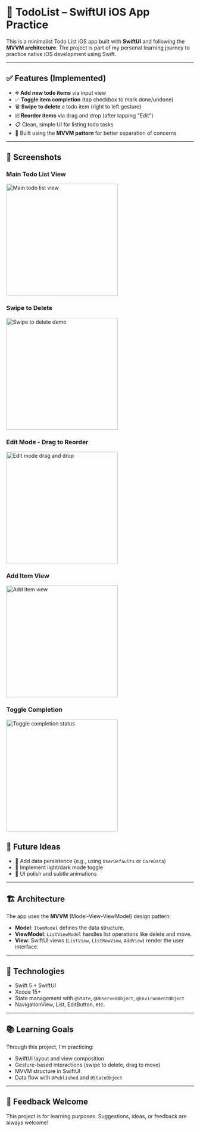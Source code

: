 # 📝 TodoList – SwiftUI iOS App Practice

This is a minimalist Todo List iOS app built with **SwiftUI** and following the **MVVM architecture**. The project is part of my personal learning journey to practice native iOS development using Swift.

---

## ✅ Features (Implemented)

- ➕ **Add new todo items** via input view
- ✅ **Toggle item completion** (tap checkbox to mark done/undone)
- 🗑 **Swipe to delete** a todo item (right to left gesture)
- ☑️ **Reorder items** via drag and drop (after tapping "Edit")
- 📋 Clean, simple UI for listing todo tasks
- 📐 Built using the **MVVM pattern** for better separation of concerns

---

## 📱 Screenshots

### Main Todo List View
<img src="screenshots/AddView.png" width="300" alt="Main todo list view">

### Swipe to Delete
<img src="screenshots/ListView-delete.png" width="300" alt="Swipe to delete demo">

### Edit Mode - Drag to Reorder
<img src="screenshots/Listview-move.png" width="300" alt="Edit mode drag and drop">

### Add Item View
<img src="screenshots/AddView.png" width="300" alt="Add item view">

### Toggle Completion
<img src="screenshots/toggle.png" width="300" alt="Toggle completion status">


## 🧠 Future Ideas

- 💾 Add data persistence (e.g., using `UserDefaults` or `CoreData`)
- 🌙 Implement light/dark mode toggle
- 📱 UI polish and subtle animations

---

## 🏗️ Architecture

The app uses the **MVVM** (Model-View-ViewModel) design pattern:

- **Model**: `ItemModel` defines the data structure.
- **ViewModel**: `ListViewModel` handles list operations like delete and move.
- **View**: SwiftUI views (`ListView`, `ListRowView`, `AddView`) render the user interface.

---

## 🔧 Technologies

- Swift 5 + SwiftUI
- Xcode 15+
- State management with `@State`, `@ObservedObject`, `@EnvironmentObject`
- NavigationView, List, EditButton, etc.

---

## 📚 Learning Goals

Through this project, I’m practicing:

- SwiftUI layout and view composition
- Gesture-based interactions (swipe to delete, drag to move)
- MVVM structure in SwiftUI
- Data flow with `@Published` and `@StateObject`

---

## 💬 Feedback Welcome

This project is for learning purposes. Suggestions, ideas, or feedback are always welcome!
